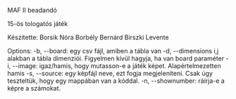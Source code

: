 MAF II beadandó

15-ös tologatós játék

Készítette:
Borsik Nóra
Borbély Bernárd
Birszki Levente

Options:
    -b, --board: egy csv fájl, amiben a tábla van
    -d, --dimensions i,j alakban a tábla dimenziói. Figyelmen kívül hagyja, ha van board paraméter
    -i, --image: igaz/hamis, hogy mutasson-e a játék képet. Alapértelmezetten hamis
    -s, --source: egy képfájl neve, ezt fogja megjeleníteni. Csak úgy teszteltük, hogy egy mappában van a kóddal.
    -n, --shownumber: ráírja-e a képre a számokat.
